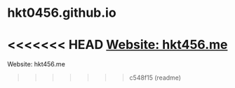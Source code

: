 # hkt0456.github.io
<<<<<<< HEAD
[Website: hkt456.me
](http://hkt456.me/)
=======
Website: hkt456.me
>>>>>>> c548f15 (readme)
